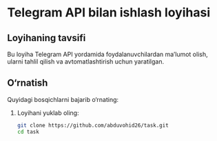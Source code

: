 # Telegram API bilan ishlash loyihasi

## Loyihaning tavsifi
Bu loyiha Telegram API yordamida foydalanuvchilardan maʼlumot olish, ularni tahlil qilish va avtomatlashtirish uchun yaratilgan.

## O‘rnatish
Quyidagi bosqichlarni bajarib o‘rnating:
1. Loyihani yuklab oling:
   ```bash
   git clone https://github.com/abduvohid26/task.git
   cd task
